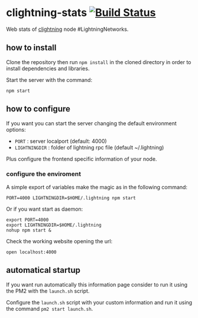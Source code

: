 # clightning-stats [![Build Status](https://travis-ci.org/lvaccaro/clightning-stats.svg?branch=master)](https://travis-ci.org/lvaccaro/clightning-stats)
Web stats of [clightning](https://github.com/ElementsProject/lightning) node #LightningNetworks.

## how to install
Clone the repository then run `npm install` in the cloned directory in order to install dependencies and libraries.

Start the server with the command:
```shell
npm start
```

## how to configure
If you want you can start the server changing the default environment options: 
* `PORT` : server localport (default: 4000)
* `LIGHTNINGDIR` : folder of lightning rpc file (default ~/.lightning)

Plus configure the frontend specific information of your node.

### configure the enviroment 
A simple export of variables make the magic as in the following command:
```shell
PORT=4000 LIGHTNINGDIR=$HOME/.lightning npm start
```
Or if you want start as daemon:
```shell
export PORT=4000
export LIGHTNINGDIR=$HOME/.lightning
nohup npm start &
```

Check the working website opening the url:
```shell
open localhost:4000
```

## automatical startup 
If you want run automatically this information page consider to run it using the PM2 with the `launch.sh` script.

Configure the `launch.sh` script with your custom information and run it using the command `pm2 start launch.sh`.
